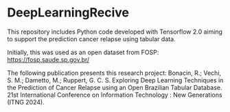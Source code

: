 # DeepLearningRecive
This repository includes Python code developed with Tensorflow 2.0 aiming to support the prediction cancer relapse using tabular data.

Initially, this was used as an open dataset from FOSP: https://fosp.saude.sp.gov.br/

The following publication presents this research project:
Bonacin, R.;  Vechi, S. M.; Dametto, M.; Ruppert, G. C. S. Exploring Deep Learning Techniques in the Prediction of Cancer Relapse using an Open Brazilian Tabular Database. 21st International Conference on Information Technology : New Generations (ITNG 2024). 
